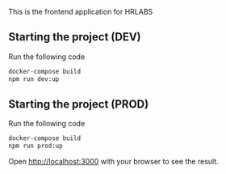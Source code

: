 This is the frontend application for HRLABS

## Starting the project (DEV)

Run the following code

```bash
docker-compose build
npm run dev:up
```

## Starting the project (PROD)

Run the following code

```bash
docker-compose build
npm run prod:up

```

Open [http://localhost:3000](http://localhost:3000) with your browser to see the result.

